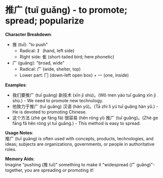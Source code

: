 # **推广 (tuī guǎng) - to promote; spread; popularize**

**Character Breakdown**:  
- 推 (tuī): "to push"
  - Radical: 扌 (hand, left side)
  - Right side: 隹 (short-tailed bird; here phonetic)  
- 广 (guǎng): "broad, wide"
  - Radical: 广 (wide, shelter, top)
  - Lower part: 冂 (down-left open box) + 一 (one, inside)

**Examples**:  
- 我们要推广 (tuī guǎng) 新技术 (xīn jì shù)。(Wǒ men yào tuī guǎng xīn jì shù.) - We need to promote new technology.  
- 他致力于推广 (tuī guǎng) 汉语 (hàn yǔ)。(Tā zhì lì yú tuī guǎng hàn yǔ.) - He is devoted to promoting Chinese.  
- 这个方法 (zhè ge fāng fǎ) 很容易 (hěn róng yì) 推广 (tuī guǎng)。(Zhè ge fāng fǎ hěn róng yì tuī guǎng.) - This method is easy to spread.

**Usage Notes**:  
推广 (tuī guǎng) is often used with concepts, products, technologies, and ideas; subjects are organizations, governments, or people in authoritative roles.

**Memory Aids**:  
Imagine "pushing (推 tuī)" something to make it "widespread (广 guǎng)"-together, you are spreading or promoting it!